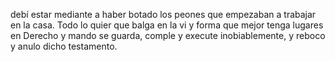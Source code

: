 debí estar mediante a haber botado los peones que empezaban a trabajar en la casa. Todo lo quier que balga en la vi y forma que mejor tenga lugares en Derecho y mando se guarda, comple y execute inobiablemente, y reboco y anulo dicho testamento.